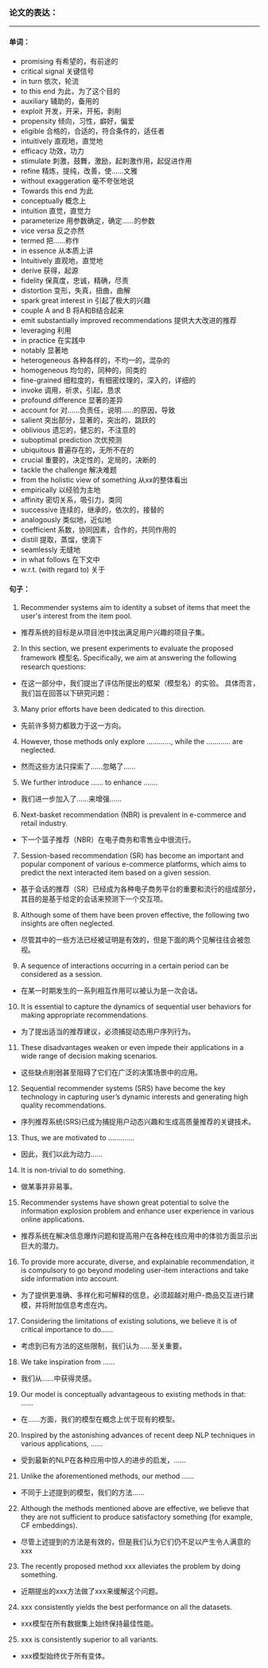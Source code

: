 ### 论文的表达：

---

#### 单词：

- promising    有希望的，有前途的
- critical signal   关键信号
- in turn   依次，轮流
- to this end  为此，为了这个目的
- auxiliary  辅助的，备用的
- exploit  开发，开采，开拓，剥削
- propensity  倾向，习性，癖好，偏爱
- eligible  合格的，合适的，符合条件的，适任者
- intuitively  直观地，直觉地
- efficacy  功效，功力
- stimulate  刺激，鼓舞，激励，起刺激作用，起促进作用
- refine  精炼，提纯，改善，使……文雅
- without exaggeration  毫不夸张地说
- Towards this end  为此
- conceptually  概念上
- intuition  直觉，直觉力
- parameterize  用参数确定，确定……的参数
- vice versa  反之亦然
- termed  把……称作
- in essence  从本质上讲
- Intuitively  直观地，直觉地
- derive  获得，起源
- fidelity  保真度，忠诚，精确，尽责
- distortion 变形，失真，扭曲，曲解
- spark great interest in  引起了极大的兴趣
- couple A and B  将A和B结合起来
- emit substantially improved recommendations  提供大大改进的推荐
- leveraging  利用
- in practice  在实践中
- notably  显著地
- heterogeneous  各种各样的，不均一的，混杂的
- homogeneous  均匀的，同种的，同类的
- fine-grained  细粒度的，有细密纹理的，深入的，详细的
- invoke  调用，祈求，引起，恳求
- profound difference  显著的差异
- account for  对……负责任，说明……的原因，导致
- salient  突出部分，显著的，突出的，跳跃的
- oblivious  遗忘的，健忘的，不注意的
- suboptimal prediction  次优预测
- ubiquitous  普遍存在的，无所不在的
- crucial  重要的，决定性的，定局的，决断的
- tackle the challenge  解决难题
- from the holistic view of something  从xx的整体看出
- empirically  以经验为主地
- affinity  密切关系，吸引力，类同
- successive  连续的，继承的，依次的，接替的
- analogously  类似地，近似地
- coefficient  系数，协同因素，合作的，共同作用的
- distill  提取，蒸馏，使滴下
- seamlessly  无缝地
- in what follows  在下文中
- w.r.t. (with regard to)  关于



#### 句子：

1. Recommender systems aim to identity a subset of items that meet the user's interest from the item pool.​

- 推荐系统的目标是从项目池中找出满足用户兴趣的项目子集。

2. In this section, we present experiments to evaluate the proposed framework 模型名. Specifically, we aim at answering the following research questions: 

-  在这一部分中，我们提出了评估所提出的框架（模型名）的实验。 具体而言，我们旨在回答以下研究问题：

3. Many prior efforts have been dedicated to this direction.

- 先前许多努力都致力于这一方向。

4. However, those methods only explore …………, while the ………… are neglected.

- 然而这些方法只探索了……忽略了……

5. We further introduce …… to enhance …….

- 我们进一步加入了……来增强……

6. Next-basket recommendation (NBR) is prevalent in e-commerce and retail industry.

-  下一个篮子推荐（NBR）在电子商务和零售业中很流行。

7. Session-based recommendation (SR) has become an important and popular component of various e-commerce platforms, which aims to predict the next interacted item based on a given session.

-  基于会话的推荐（SR）已经成为各种电子商务平台的重要和流行的组成部分，其目的是基于给定的会话来预测下一个交互项。

8. Although some of them have been proven effective, the following two insights are often neglected.

- 尽管其中的一些方法已经被证明是有效的，但是下面的两个见解往往会被忽视。

9.  A sequence of interactions occurring in a certain period can be considered as a session.

- 在某一时期发生的一系列相互作用可以被认为是一次会话。

10.  It is essential to capture the dynamics of sequential user behaviors for making appropriate recommendations.

- 为了提出适当的推荐建议，必须捕捉动态用户序列行为。

11.  These disadvantages weaken or even impede their applications in a wide range of decision making scenarios.

- 这些缺点削弱甚至阻碍了它们在广泛的决策场景中的应用。

12. Sequential recommender systems (SRS) have become the key technology in capturing user’s dynamic interests and generating high quality recommendations.

- 序列推荐系统(SRS)已成为捕捉用户动态兴趣和生成高质量推荐的关键技术。

13. Thus, we are motivated to ………….

- 因此，我们以此为动力……

14.  It is non-trivial to do something.

- 做某事并非易事。

15. Recommender systems have shown great potential to solve the information explosion problem and enhance user experience in various online applications. 

- 推荐系统在解决信息爆炸问题和提高用户在各种在线应用中的体验方面显示出巨大的潜力。

16. To provide more accurate, diverse, and explainable recommendation, it is compulsory to go beyond modeling user-item interactions and take side information into account.

- 为了提供更准确、多样化和可解释的信息，必须超越对用户-商品交互进行建模，并将附加信息考虑在内。

17. Considering the limitations of existing solutions, we believe it is of critical importance to do……

- 考虑到已有方法的这些限制，我们认为……至关重要。

18. We take inspiration from ……

- 我们从……中获得灵感。

19. Our model is conceptually advantageous to existing methods in that: ……

- 在……方面，我们的模型在概念上优于现有的模型。

20. Inspired by the astonishing advances of recent deep NLP techniques in various applications, ……

- 受到最新的NLP在各种应用中惊人的进步的启发，……

21. Unlike the aforementioned methods, our method ……

- 不同于上述提到的模型，我们的方法……

22. Although the methods mentioned above are effective, we believe that they are not sufficient to produce satisfactory something (for example, CF embeddings).

- 尽管上述提到的方法是有效的，但是我们认为它们仍不足以产生令人满意的xxx

23. The recently proposed method xxx alleviates the problem by doing something.

- 近期提出的xxx方法做了xxx来缓解这个问题。

24. xxx consistently yields the best performance on all the datasets.

- xxx模型在所有数据集上始终保持最佳性能。

25. xxx is consistently superior to all variants.

- xxx模型始终优于所有变体。





